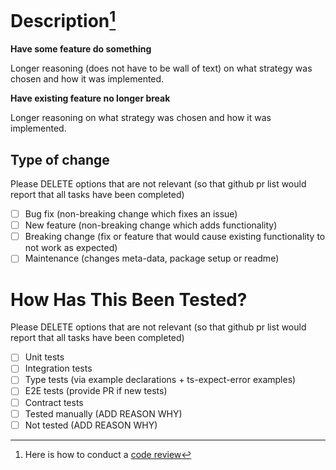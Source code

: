 # Description[^1]

**Have some feature do something**

Longer reasoning (does not have to be wall of text) on what strategy was chosen and how it was implemented.

**Have existing feature no longer break**

Longer reasoning on what strategy was chosen and how it was implemented.

## Type of change

Please DELETE options that are not relevant (so that github pr list would report that all tasks have been completed)

- [ ] Bug fix (non-breaking change which fixes an issue)
- [ ] New feature (non-breaking change which adds functionality)
- [ ] Breaking change (fix or feature that would cause existing functionality to not work as expected)
- [ ] Maintenance (changes meta-data, package setup or readme)

# How Has This Been Tested?

Please DELETE options that are not relevant (so that github pr list would report that all tasks have been completed)

- [ ] Unit tests
- [ ] Integration tests
- [ ] Type tests (via example declarations + ts-expect-error examples)
- [ ] E2E tests (provide PR if new tests)
- [ ] Contract tests
- [ ] Tested manually (ADD REASON WHY)
- [ ] Not tested (ADD REASON WHY)

[^1]: Here is how to conduct a [code review](https://katanaos.atlassian.net/wiki/spaces/EN/pages/82116626/How+to+conduct+Code+Review)
